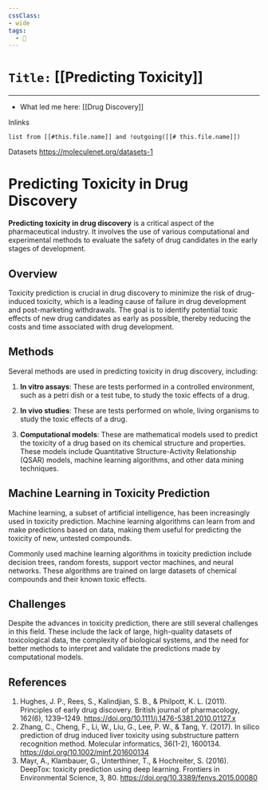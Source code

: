 ```yaml
---
cssClass:
- wide
tags:
  - 🧪
---
```


# `Title:` [[Predicting Toxicity]]
--- 

- What led me here: [[Drug Discovery]]

Inlinks
```dataview 
list from [[#this.file.name]] and !outgoing([[# this.file.name]]) 
```

Datasets
https://moleculenet.org/datasets-1

# Predicting Toxicity in Drug Discovery

**Predicting toxicity in drug discovery** is a critical aspect of the pharmaceutical industry. It involves the use of various computational and experimental methods to evaluate the safety of drug candidates in the early stages of development. 

## Overview

Toxicity prediction is crucial in drug discovery to minimize the risk of drug-induced toxicity, which is a leading cause of failure in drug development and post-marketing withdrawals. The goal is to identify potential toxic effects of new drug candidates as early as possible, thereby reducing the costs and time associated with drug development.

## Methods

Several methods are used in predicting toxicity in drug discovery, including:

1. **In vitro assays**: These are tests performed in a controlled environment, such as a petri dish or a test tube, to study the toxic effects of a drug.

2. **In vivo studies**: These are tests performed on whole, living organisms to study the toxic effects of a drug.

3. **Computational models**: These are mathematical models used to predict the toxicity of a drug based on its chemical structure and properties. These models include Quantitative Structure-Activity Relationship (QSAR) models, machine learning algorithms, and other data mining techniques.

## Machine Learning in Toxicity Prediction

Machine learning, a subset of artificial intelligence, has been increasingly used in toxicity prediction. Machine learning algorithms can learn from and make predictions based on data, making them useful for predicting the toxicity of new, untested compounds. 

Commonly used machine learning algorithms in toxicity prediction include decision trees, random forests, support vector machines, and neural networks. These algorithms are trained on large datasets of chemical compounds and their known toxic effects.

## Challenges

Despite the advances in toxicity prediction, there are still several challenges in this field. These include the lack of large, high-quality datasets of toxicological data, the complexity of biological systems, and the need for better methods to interpret and validate the predictions made by computational models.

## References

1. Hughes, J. P., Rees, S., Kalindjian, S. B., & Philpott, K. L. (2011). Principles of early drug discovery. British journal of pharmacology, 162(6), 1239–1249. https://doi.org/10.1111/j.1476-5381.2010.01127.x
2. Zhang, C., Cheng, F., Li, W., Liu, G., Lee, P. W., & Tang, Y. (2017). In silico prediction of drug induced liver toxicity using substructure pattern recognition method. Molecular informatics, 36(1-2), 1600134. https://doi.org/10.1002/minf.201600134
3. Mayr, A., Klambauer, G., Unterthiner, T., & Hochreiter, S. (2016). DeepTox: toxicity prediction using deep learning. Frontiers in Environmental Science, 3, 80. https://doi.org/10.3389/fenvs.2015.00080